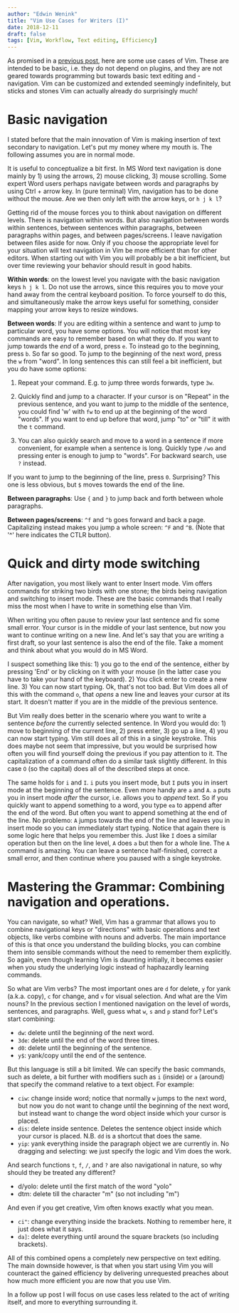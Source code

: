 ```yaml
---
author: "Edwin Wenink"
title: "Vim Use Cases for Writers (I)"
date: 2018-12-11
draft: false
tags: [Vim, Workflow, Text editing, Efficiency]
---
```


As promised in a [previous post](https://edwinwenink.xyz/posts/13-Vim10Reasons/), here are some use cases of Vim. 
These are intended to be basic, i.e. they do not depend on plugins, and they are not geared towards programming but towards basic text editing and -navigation.
Vim can be customized and extended seemingly indefinitely, but sticks and stones Vim can actually already do surprisingly much! 

# Basic navigation

I stated before that the main innovation of Vim is making insertion of text secondary to navigation.
Let's put my money where my mouth is. The following assumes you are in normal mode.

It is useful to conceptualize a bit first. 
In MS Word text navigation is done mainly by 1) using the arrows, 2) mouse clicking, 3) mouse scrolling. 
Some expert Word users perhaps navigate between words and paragraphs by using Ctrl + arrow key.
In (pure terminal) Vim, navigation has to be done without the mouse. Are we then only left with the arrow keys, or `h j k l`?

Getting rid of the mouse forces you to think about navigation on different levels. 
There is navigation within words.
But also navigation between words within sentences, between sentences within paragraphs, between paragraphs within pages, and between pages/screens.
I leave navigation between files aside for now.
Only if you choose the appropriate level for your situation will text navigation in Vim be more efficient than for other editors.
When starting out with Vim you will probably be a bit inefficient, but over time reviewing your behavior should result in good habits.

**Within words**: on the lowest level you navigate with the basic navigation keys `h j k l`. 
Do not use the arrows, since this requires you to move your hand away from the central keyboard position.
To force yourself to do this, and simultaneously make the arrow keys useful for something, consider mapping your arrow keys to resize windows.

**Between words**: If you are editing within a sentence and want to jump to particular word, you have some options. 
You will notice that most key commands are easy to remember based on what they do.
If you want to jump towards the *end* of a word, press `e`. 
To instead go to the beginning, press `b`. So far so good.
To jump to the beginning of the next word, press the `w` from "word".
In long sentences this can still feel a bit inefficient, but you do have some options:

1) Repeat your command. E.g. to jump three words forwards, type `3w`.

2) Quickly find and jump to a character. If your cursor is on "Repeat" in the previous sentence, and you want to jump to the middle of the sentence, you could find 'w' with `fw` to end up at the beginning of the word "words". If you want to end up before that word, jump "to" or "till" it with the `t` command.

3) You can also quickly search and move to a word in a sentence if more convenient, for example when a sentence is long. Quickly type `/wo` and pressing enter is enough to jump to "words". For backward search, use `?` instead.

If you want to jump to the beginning of the line, press `0`. Surprising?
This one is less obvious, but `$` moves towards the end of the line.

**Between paragraphs**: Use `{` and `}` to jump back and forth between whole paragraphs.

**Between pages/screens**: `^f` and `^b` goes forward and back a page. Capitalizing instead makes you jump a whole screen: `^F` and `^B`. (Note that '^' here indicates the CTLR button).

# Quick and dirty mode switching

After navigation, you most likely want to enter Insert mode. 
Vim offers commands for striking two birds with one stone; the birds being navigation and switching to insert mode.
These are the basic commands that I really miss the most when I have to write in something else than Vim.

When writing you often pause to review your last sentence and fix some small error.
Your cursor is in the middle of your last sentence, but now you want to continue writing on a new line.
And let's say that you are writing a first draft, so your last sentence is also the end of the file.
Take a moment and think about what you would do in MS Word.

I suspect something like this: 1) you go to the end of the sentence, either by pressing 'End' or by clicking on it with your mouse 
(in the latter case you have to take your hand of the keyboard).
2) You click enter to create a new line. 3) You can now start typing.
Ok, that's not too bad. But Vim does all of this with the command `o`, that *opens* a new line and leaves your cursor at its start. 
It doesn't matter if you are in the middle of the previous sentence. 

But Vim really does better in the scenario where you want to write a sentence *before* the currently selected sentence. 
In Word you would do: 1) move to beginning of the current line, 2) press enter, 3) go up a line, 4) you can now start typing. 
Vim still does all of this in a single keystroke. This does maybe not seem that impressive, but you would be surprised how often you will find yourself doing the previous if you pay attention to it.
The capitalization of a command often do a similar task slightly different. In this case `O` (so the capital) does all of the described steps at once. 

The same holds for `i` and `I`. `i` puts you insert mode, but `I` puts you in insert mode at the beginning of the sentence. 
Even more handy are `a` and `A`. `a` puts you in insert mode *after* the cursor, i.e. allows you to *append* text.
So if you quickly want to append something to a word, you type `ea` to append after the end of the word.
But often you want to append something at the end of the line. No problemo: `A` jumps towards the end of the line and leaves you in insert mode so you can immediately start typing. 
Notice that again there is some logic here that helps you remember this. Just like `I` does a similar operation but then on the line level, `A` does `a` but then for a whole line.
The `A` command is amazing. You can leave a sentence half-finished, correct a small error, and then continue where you paused with a single keystroke.

# Mastering the Grammar: Combining navigation and operations.

You can navigate, so what? Well, Vim has a grammar that allows you to combine navigational keys or "directions" with basic operations and text objects, like verbs combine with nouns and adverbs. The main importance of this is that once you understand the building blocks, you can combine them into sensible commands without the need to remember them explicitly. So again, even though learning Vim is daunting initially, it becomes easier when you study the underlying logic instead of haphazardly learning commands.

So what are Vim verbs? The most important ones are `d` for delete, `y` for yank (a.k.a. copy), `c` for change, and `v` for visual selection. And what are the Vim nouns? In the previous section I mentioned navigation on the level of words, sentences, and paragraphs. Well, guess what `w`, `s` and `p` stand for? Let's start combining:

- `dw`: delete until the beginning of the next word.
- `3de`: delete until the end of the word three times.
- `d0`: delete until the beginning of the sentence.
- `y$`: yank/copy until the end of the sentence.

But this language is still a bit limited. We can specify the basic commands, such as delete, a bit further with modifiers such as `i` (inside) or `a` (around) that specify the command relative to a text object. For example:

- `ciw`: change inside word; notice that normally `w` jumps to the next word, but now you do not want to change until the beginning of the next word, but instead want to change the word object inside which your cursor is placed.
- `dis`: delete inside sentence. Deletes the sentence object inside which your cursor is placed. N.B. `dd` is a shortcut that does the same.
- `yip`: yank everything inside the paragraph object we are currently in. No dragging and selecting: we just specify the logic and Vim does the work. 

And search functions `t`, `f`, `/`, and `?` are also navigational in nature, so why should they be treated any different?

- d/yolo: delete until the first match of the word "yolo"
- dtm: delete till the character "m" (so not including "m")

And even if you get creative, Vim often knows exactly what you mean.

- `ci"`: change everything inside the brackets. Nothing to remember here, it just does what it says.
- `da]`: delete everything until around the square brackets (so including brackets).

All of this combined opens a completely new perspective on text editing. 
The main downside however, is that when you start using Vim you will counteract the gained efficiency by delivering unrequested preaches about how much more efficient you are now that you use Vim. 

In a follow up post I will focus on use cases less related to the act of writing itself, and more to everything surrounding it.

